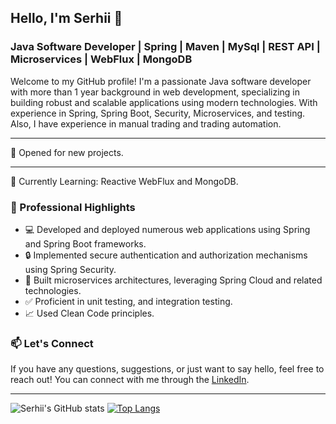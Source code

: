 ## Hello, I'm Serhii 👋
### Java Software Developer | Spring | Maven | MySql | REST API | Microservices | WebFlux | MongoDB
Welcome to my GitHub profile! I'm a passionate Java software developer with more than 1 year background in web development, specializing in building robust and scalable applications using modern technologies. With experience in Spring, Spring Boot, Security, Microservices, and testing. Also, I have experience in manual trading and trading automation.
___
🐥 Opened for new projects.
___

🔭 Currently Learning: Reactive WebFlux and MongoDB.

### 💼 Professional Highlights
* 💻 Developed and deployed numerous web applications using Spring and Spring Boot frameworks.
* 🔒 Implemented secure authentication and authorization mechanisms using Spring Security.
* 🚀 Built microservices architectures, leveraging Spring Cloud and related technologies.
* ✅ Proficient in unit testing, and integration testing.
* 📈 Used Clean Code principles.

### 📫 Let's Connect
If you have any questions, suggestions, or just want to say hello, feel free to reach out! You can connect with me through the [LinkedIn](https://www.linkedin.com/in/serhii-salatin/).
___

![Serhii's GitHub stats](https://github-readme-stats.vercel.app/api?username=sltnsrh&theme=dark&show_icons=true&include_all_commits=true)
[![Top Langs](https://github-readme-stats.vercel.app/api/top-langs/?username=sltnsrh&layout=compact&theme=dark)](https://github.com/anuraghazra/github-readme-stats)
<!--
**sltnsrh/sltnsrh** is a ✨ _special_ ✨ repository because its `README.md` (this file) appears on your GitHub profile.

Here are some ideas to get you started:

- 🔭 I’m currently working on ...
- 🌱 I’m currently learning ...
- 👯 I’m looking to collaborate on ...
- 🤔 I’m looking for help with ...
- 💬 Ask me about ...
- 📫 How to reach me: ...
- 😄 Pronouns: ...
- ⚡ Fun fact: ...
-->
